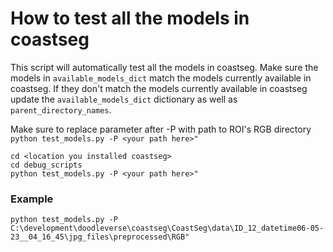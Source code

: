# How to test all the models in coastseg
This script will automatically test all the models in coastseg. Make sure the models in `available_models_dict` match the models currently available in coastseg. If they don't match the models currently available in coastseg update the `available_models_dict` dictionary as well as `parent_directory_names`.

Make sure to replace parameter after -P with path to ROI's RGB directory
`python test_models.py -P <your path here>"`

```
cd <location you installed coastseg>
cd debug_scripts
python test_models.py -P <your path here>"
```

### Example
`python test_models.py -P C:\development\doodleverse\coastseg\CoastSeg\data\ID_12_datetime06-05-23__04_16_45\jpg_files\preprocessed\RGB"`


